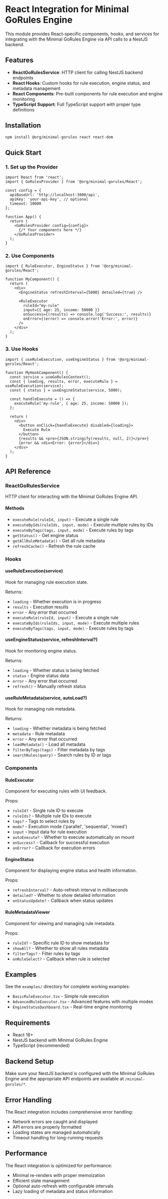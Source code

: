 # React Integration for Minimal GoRules Engine

This module provides React-specific components, hooks, and services for integrating with the Minimal GoRules Engine via API calls to a NestJS backend.

## Features

- **ReactGoRulesService**: HTTP client for calling NestJS backend endpoints
- **React Hooks**: Custom hooks for rule execution, engine status, and metadata management
- **React Components**: Pre-built components for rule execution and engine monitoring
- **TypeScript Support**: Full TypeScript support with proper type definitions

## Installation

```bash
npm install @org/minimal-gorules react react-dom
```

## Quick Start

### 1. Set up the Provider

```tsx
import React from 'react';
import { GoRulesProvider } from '@org/minimal-gorules/React';

const config = {
  apiBaseUrl: 'http://localhost:3000/api',
  apiKey: 'your-api-key', // optional
  timeout: 10000
};

function App() {
  return (
    <GoRulesProvider config={config}>
      {/* Your components here */}
    </GoRulesProvider>
  );
}
```

### 2. Use Components

```tsx
import { RuleExecutor, EngineStatus } from '@org/minimal-gorules/React';

function MyComponent() {
  return (
    <div>
      <EngineStatus refreshInterval={5000} detailed={true} />
      
      <RuleExecutor
        ruleId="my-rule"
        input={{ age: 25, income: 50000 }}
        onSuccess={(results) => console.log('Success:', results)}
        onError={(error) => console.error('Error:', error)}
      />
    </div>
  );
}
```

### 3. Use Hooks

```tsx
import { useRuleExecution, useEngineStatus } from '@org/minimal-gorules/React';

function MyHookComponent() {
  const service = useGoRulesContext();
  const { loading, results, error, executeRule } = useRuleExecution(service);
  const { status } = useEngineStatus(service, 5000);

  const handleExecute = () => {
    executeRule('my-rule', { age: 25, income: 50000 });
  };

  return (
    <div>
      <button onClick={handleExecute} disabled={loading}>
        Execute Rule
      </button>
      {results && <pre>{JSON.stringify(results, null, 2)}</pre>}
      {error && <div>Error: {error}</div>}
    </div>
  );
}
```

## API Reference

### ReactGoRulesService

HTTP client for interacting with the Minimal GoRules Engine API.

#### Methods

- `executeRule(ruleId, input)` - Execute a single rule
- `executeByIds(ruleIds, input, mode)` - Execute multiple rules by IDs
- `executeByTags(tags, input, mode)` - Execute rules by tags
- `getStatus()` - Get engine status
- `getAllRuleMetadata()` - Get all rule metadata
- `refreshCache()` - Refresh the rule cache

### Hooks

#### useRuleExecution(service)

Hook for managing rule execution state.

Returns:
- `loading` - Whether execution is in progress
- `results` - Execution results
- `error` - Any error that occurred
- `executeRule(ruleId, input)` - Execute a single rule
- `executeByIds(ruleIds, input, mode)` - Execute multiple rules
- `executeByTags(tags, input, mode)` - Execute rules by tags

#### useEngineStatus(service, refreshInterval?)

Hook for monitoring engine status.

Returns:
- `loading` - Whether status is being fetched
- `status` - Engine status data
- `error` - Any error that occurred
- `refresh()` - Manually refresh status

#### useRuleMetadata(service, autoLoad?)

Hook for managing rule metadata.

Returns:
- `loading` - Whether metadata is being fetched
- `metadata` - Rule metadata
- `error` - Any error that occurred
- `loadMetadata()` - Load all metadata
- `filterByTags(tags)` - Filter metadata by tags
- `searchRules(query)` - Search rules by ID or tags

### Components

#### RuleExecutor

Component for executing rules with UI feedback.

Props:
- `ruleId?` - Single rule ID to execute
- `ruleIds?` - Multiple rule IDs to execute
- `tags?` - Tags to select rules by
- `mode?` - Execution mode ('parallel', 'sequential', 'mixed')
- `input` - Input data for rule execution
- `autoExecute?` - Whether to execute automatically on mount
- `onSuccess?` - Callback for successful execution
- `onError?` - Callback for execution errors

#### EngineStatus

Component for displaying engine status and health information.

Props:
- `refreshInterval?` - Auto-refresh interval in milliseconds
- `detailed?` - Whether to show detailed information
- `onStatusUpdate?` - Callback when status updates

#### RuleMetadataViewer

Component for viewing and managing rule metadata.

Props:
- `ruleId?` - Specific rule ID to show metadata for
- `showAll?` - Whether to show all rules metadata
- `filterTags?` - Filter rules by tags
- `onRuleSelect?` - Callback when rule is selected

## Examples

See the `examples/` directory for complete working examples:

- `BasicRuleExecutor.tsx` - Simple rule execution
- `AdvancedRuleExecutor.tsx` - Advanced features with multiple modes
- `EngineStatusDashboard.tsx` - Real-time engine monitoring

## Requirements

- React 18+
- NestJS backend with Minimal GoRules Engine
- TypeScript (recommended)

## Backend Setup

Make sure your NestJS backend is configured with the Minimal GoRules Engine and the appropriate API endpoints are available at `/minimal-gorules/*`.

## Error Handling

The React integration includes comprehensive error handling:

- Network errors are caught and displayed
- API errors are properly formatted
- Loading states are managed automatically
- Timeout handling for long-running requests

## Performance

The React integration is optimized for performance:

- Minimal re-renders with proper memoization
- Efficient state management
- Optional auto-refresh with configurable intervals
- Lazy loading of metadata and status information